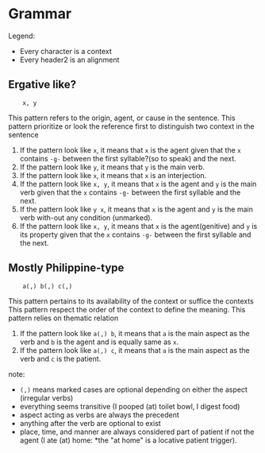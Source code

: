# Grammar

Legend:
- Every character is a context
- Every header2 is an alignment

## Ergative like?

```
    x, y
```

This pattern refers to the origin, agent, or cause in the sentence.
This pattern prioritize or look the reference first to distinguish two context in the sentence

1. If the pattern look like `x`, it means that `x` is the agent given that the `x` contains `-g-` between the first syllable?(so to speak) and the next.
1. If the pattern look like `y`, it means that `y` is the main verb.
1. If the pattern look like `x`, it means that `x` is an interjection.
1. If the pattern look like `x, y`, it means that `x` is the agent and `y` is the main verb given that the `x` contains `-g-` between the first syllable and the next.
1. If the pattern look like `y x`, it means that `x` is the agent and `y` is the main verb with-out any condition (unmarked).
1. If the pattern look like `x, y`, it means that `x` is the agent(genitive) and `y` is its property given that the `x` contains `-g-` between the first syllable and the next.

## Mostly Philippine-type
```
    a(,) b(,) c(,)
```

This pattern pertains to its availability of the context or suffice the contexts
This pattern respect the order of the context to define the meaning.
This pattern relies on thematic relation

1. If the pattern look like `a(,) b`, it means that `a` is the main aspect as the verb and `b` is the agent and is equally same as `x`.
1. If the pattern look like `a(,) c`, it means that `a` is the main aspect as the verb and `c` is the patient.

note:
- `(,)` means marked cases are optional depending on either the aspect (irregular verbs)
- everything seems transitive (I pooped (at) toilet bowl, I digest food)
- aspect acting as verbs are always the precedent
- anything after the verb are optional to exist
- place, time, and manner are always considered part of patient if not the agent (I ate (at) home: *the "at home" is a locative patient trigger).
